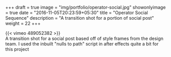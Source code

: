 +++
draft = true
image = "img/portfolio/operator-social.jpg"
showonlyimage = true
date = "2016-11-05T20:23:59+05:30"
title = "Operator Social Sequence"
description = "A transition shot for a portion of social post"
weight = 22
+++

{{< vimeo 489052382 >}}  
A transition shot for a social post based off of style frames from the design team. I used the inbuilt "nulls to path" script in after effects quite a bit for this project
